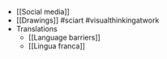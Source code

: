 - [[Social media]]
- [[Drawings]] #sciart #visualthinkingatwork
- Translations
	- [[Language barriers]]
	- [[Lingua franca]]